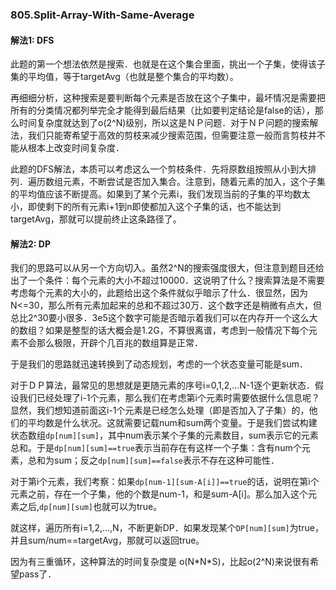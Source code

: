 ### 805.Split-Array-With-Same-Average

#### 解法1: DFS
此题的第一个想法依然是搜索．也就是在这个集合里面，挑出一个子集，使得该子集的平均值，等于targetAvg（也就是整个集合的平均数）。

再细细分析，这种搜索是要判断每个元素是否放在这个子集中，最坏情况是需要把所有的分类情况都列举完全才能得到最后结果（比如要判定结论是false的话），那么时间复杂度就达到了o(2^N)级别，所以这是ＮＰ问题．对于ＮＰ问题的搜索解法，我们只能寄希望于高效的剪枝来减少搜索范围，但需要注意一般而言剪枝并不能从根本上改变时间复杂度．

此题的DFS解法，本质可以考虑这么一个剪枝条件．先将原数组按照从小到大排列．遍历数组元素，不断尝试是否加入集合。注意到，随着元素的加入，这个子集的平均值应该不断提高。如果到了某个元素i，我们发现当前的子集的平均数太小，即使剩下的所有元素i+1到n即使都加入这个子集的话，也不能达到targetAvg，那就可以提前终止这条路径了。

#### 解法2: DP
我们的思路可以从另一个方向切入。虽然2^N的搜索强度很大，但注意到题目还给出了一个条件：每个元素的大小不超过10000．这说明了什么？搜索算法是不需要考虑每个元素的大小的，此题给出这个条件就似乎暗示了什么．很显然，因为N<=30，那么所有元素加起来的总和不超过30万．这个数字还是稍微有点大，但总比2^30要小很多．3e5这个数字可能是否暗示着我们可以在内存开一个这么大的数组？如果是整型的话大概会是1.2G，不算很离谱，考虑到一般情况下每个元素不会那么极限，开辟个几百兆的数组算是正常．

于是我们的思路就迅速转换到了动态规划，考虑的一个状态变量可能是sum．

对于ＤＰ算法，最常见的思想就是更随元素的序号i=0,1,2,...N-1逐个更新状态．假设我们已经处理了i-1个元素，那么我们在考虑第i个元素时需要依据什么信息呢？显然，我们想知道前面这i-1个元素是已经怎么处理（即是否加入了子集）的，他们的平均数是什么状况。这就需要记载num和sum两个变量。于是我们尝试构建状态数组```dp[num][sum]```，其中num表示某个子集的元素数目，sum表示它的元素总和。于是```dp[num][sum]==true```表示当前存在有这样一个子集：含有num个元素，总和为sum；反之```dp[num][sum]==false```表示不存在这种可能性．

对于第i个元素，我们考察：如果```dp[num-1][sum-A[i]]==true```的话，说明在第i个元素之前，存在一个子集，他的个数是num-1，和是sum-A[i]。那么加入这个元素之后,```dp[num][sum]```也就可以为true。

就这样，遍历所有i=1,2,...,N，不断更新DP．如果发现某个```DP[num][sum]```为true，并且sum/num==targetAvg，那就可以返回true。

因为有三重循环，这种算法的时间复杂度是 o(N\*N\*S)，比起o(2^N)来说很有希望pass了．
